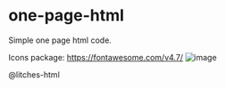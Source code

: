 # one-page-html

Simple one page html code.

Icons package: https://fontawesome.com/v4.7/
![image](https://user-images.githubusercontent.com/88370056/127981020-50c9a623-9346-48fd-b1a3-56637c58b633.png)


@litches-html

